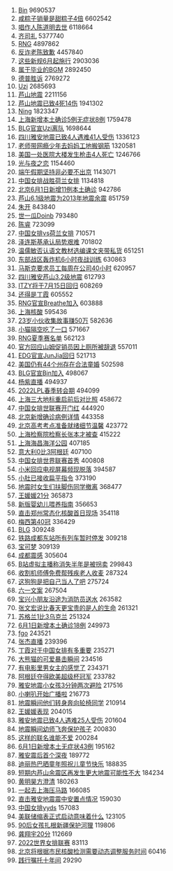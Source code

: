 1. [Bin](https://s.weibo.com//weibo?q=Bin&Refer=top) 9690537
2. [咸粽子销量是甜粽子4倍](https://s.weibo.com//weibo?q=%23%E5%92%B8%E7%B2%BD%E5%AD%90%E9%94%80%E9%87%8F%E6%98%AF%E7%94%9C%E7%B2%BD%E5%AD%904%E5%80%8D%23&Refer=top) 6602542
3. [唱作人陈道明去世](https://s.weibo.com//weibo?q=%23%E5%94%B1%E4%BD%9C%E4%BA%BA%E9%99%88%E9%81%93%E6%98%8E%E5%8E%BB%E4%B8%96%23&Refer=top) 6118664
4. [齐司礼](https://s.weibo.com//weibo?q=%E9%BD%90%E5%8F%B8%E7%A4%BC&Refer=top) 5377740
5. [RNG](https://s.weibo.com//weibo?q=%23RNG%23&Refer=top) 4897862
6. [反诈老陈致歉](https://s.weibo.com//weibo?q=%23%E5%8F%8D%E8%AF%88%E8%80%81%E9%99%88%E8%87%B4%E6%AD%89%23&Refer=top) 4457840
7. [这些新规6月起施行](https://s.weibo.com//weibo?q=%23%E8%BF%99%E4%BA%9B%E6%96%B0%E8%A7%846%E6%9C%88%E8%B5%B7%E6%96%BD%E8%A1%8C%23&Refer=top) 2903036
8. [属于毕业的BGM](https://s.weibo.com//weibo?q=%23%E5%B1%9E%E4%BA%8E%E6%AF%95%E4%B8%9A%E7%9A%84BGM%23&Refer=top) 2892450
9. [德普胜诉](https://s.weibo.com//weibo?q=%23%E5%BE%B7%E6%99%AE%E8%83%9C%E8%AF%89%23&Refer=top) 2769272
10. [Uzi](https://s.weibo.com//weibo?q=Uzi&Refer=top) 2685693
11. [芦山地震](https://s.weibo.com//weibo?q=%23%E8%8A%A6%E5%B1%B1%E5%9C%B0%E9%9C%87%23&Refer=top) 2211156
12. [芦山地震已致4死14伤](https://s.weibo.com//weibo?q=%23%E8%8A%A6%E5%B1%B1%E5%9C%B0%E9%9C%87%E5%B7%B2%E8%87%B44%E6%AD%BB14%E4%BC%A4%23&Refer=top) 1941302
13. [Ning](https://s.weibo.com//weibo?q=Ning&Refer=top) 1823347
14. [上海新增本土确诊5例无症状8例](https://s.weibo.com//weibo?q=%23%E4%B8%8A%E6%B5%B7%E6%96%B0%E5%A2%9E%E6%9C%AC%E5%9C%9F%E7%A1%AE%E8%AF%8A5%E4%BE%8B%E6%97%A0%E7%97%87%E7%8A%B68%E4%BE%8B%23&Refer=top) 1759478
15. [BLG官宣Uzi离队](https://s.weibo.com//weibo?q=%23BLG%E5%AE%98%E5%AE%A3Uzi%E7%A6%BB%E9%98%9F%23&Refer=top) 1698644
16. [四川雅安地震已致4人遇难41人受伤](https://s.weibo.com//weibo?q=%23%E5%9B%9B%E5%B7%9D%E9%9B%85%E5%AE%89%E5%9C%B0%E9%9C%87%E5%B7%B2%E8%87%B44%E4%BA%BA%E9%81%87%E9%9A%BE41%E4%BA%BA%E5%8F%97%E4%BC%A4%23&Refer=top) 1336123
17. [老师带网瘾少年去妈妈工地搬钢筋](https://s.weibo.com//weibo?q=%23%E8%80%81%E5%B8%88%E5%B8%A6%E7%BD%91%E7%98%BE%E5%B0%91%E5%B9%B4%E5%8E%BB%E5%A6%88%E5%A6%88%E5%B7%A5%E5%9C%B0%E6%90%AC%E9%92%A2%E7%AD%8B%23&Refer=top) 1320581
18. [美国一处医院大楼发生枪击4人死亡](https://s.weibo.com//weibo?q=%23%E7%BE%8E%E5%9B%BD%E4%B8%80%E5%A4%84%E5%8C%BB%E9%99%A2%E5%A4%A7%E6%A5%BC%E5%8F%91%E7%94%9F%E6%9E%AA%E5%87%BB4%E4%BA%BA%E6%AD%BB%E4%BA%A1%23&Refer=top) 1246766
19. [光与夜之恋](https://s.weibo.com//weibo?q=%E5%85%89%E4%B8%8E%E5%A4%9C%E4%B9%8B%E6%81%8B&Refer=top) 1154460
20. [端午假期坚持非必要不出京](https://s.weibo.com//weibo?q=%23%E7%AB%AF%E5%8D%88%E5%81%87%E6%9C%9F%E5%9D%9A%E6%8C%81%E9%9D%9E%E5%BF%85%E8%A6%81%E4%B8%8D%E5%87%BA%E4%BA%AC%23&Refer=top) 1143071
21. [中国女排战胜荷兰女排](https://s.weibo.com//weibo?q=%23%E4%B8%AD%E5%9B%BD%E5%A5%B3%E6%8E%92%E6%88%98%E8%83%9C%E8%8D%B7%E5%85%B0%E5%A5%B3%E6%8E%92%23&Refer=top) 1134818
22. [北京6月1日新增11例本土确诊](https://s.weibo.com//weibo?q=%23%E5%8C%97%E4%BA%AC6%E6%9C%881%E6%97%A5%E6%96%B0%E5%A2%9E11%E4%BE%8B%E6%9C%AC%E5%9C%9F%E7%A1%AE%E8%AF%8A%23&Refer=top) 942786
23. [芦山6.1级地震为2013年地震余震](https://s.weibo.com//weibo?q=%23%E8%8A%A6%E5%B1%B16.1%E7%BA%A7%E5%9C%B0%E9%9C%87%E4%B8%BA2013%E5%B9%B4%E5%9C%B0%E9%9C%87%E4%BD%99%E9%9C%87%23&Refer=top) 851759
24. [朱开](https://s.weibo.com//weibo?q=%E6%9C%B1%E5%BC%80&Refer=top) 843840
25. [世一瓜Doinb](https://s.weibo.com//weibo?q=%23%E4%B8%96%E4%B8%80%E7%93%9CDoinb%23&Refer=top) 793480
26. [陈睿](https://s.weibo.com//weibo?q=%E9%99%88%E7%9D%BF&Refer=top) 723099
27. [中国女排vs荷兰女排](https://s.weibo.com//weibo?q=%23%E4%B8%AD%E5%9B%BD%E5%A5%B3%E6%8E%92vs%E8%8D%B7%E5%85%B0%E5%A5%B3%E6%8E%92%23&Refer=top) 710571
28. [泽连斯基承认局势艰难](https://s.weibo.com//weibo?q=%23%E6%B3%BD%E8%BF%9E%E6%96%AF%E5%9F%BA%E6%89%BF%E8%AE%A4%E5%B1%80%E5%8A%BF%E8%89%B0%E9%9A%BE%23&Refer=top) 701802
29. [温儒敏否认语文教材选编课文夹带私货](https://s.weibo.com//weibo?q=%23%E6%B8%A9%E5%84%92%E6%95%8F%E5%90%A6%E8%AE%A4%E8%AF%AD%E6%96%87%E6%95%99%E6%9D%90%E9%80%89%E7%BC%96%E8%AF%BE%E6%96%87%E5%A4%B9%E5%B8%A6%E7%A7%81%E8%B4%A7%23&Refer=top) 651251
30. [东部战区轰炸机6小时夜战训练](https://s.weibo.com//weibo?q=%23%E4%B8%9C%E9%83%A8%E6%88%98%E5%8C%BA%E8%BD%B0%E7%82%B8%E6%9C%BA6%E5%B0%8F%E6%97%B6%E5%A4%9C%E6%88%98%E8%AE%AD%E7%BB%83%23&Refer=top) 630863
31. [马斯克要求员工每周在公司40小时](https://s.weibo.com//weibo?q=%23%E9%A9%AC%E6%96%AF%E5%85%8B%E8%A6%81%E6%B1%82%E5%91%98%E5%B7%A5%E6%AF%8F%E5%91%A8%E5%9C%A8%E5%85%AC%E5%8F%B840%E5%B0%8F%E6%97%B6%23&Refer=top) 620957
32. [四川雅安芦山3.2级地震](https://s.weibo.com//weibo?q=%23%E5%9B%9B%E5%B7%9D%E9%9B%85%E5%AE%89%E8%8A%A6%E5%B1%B13.2%E7%BA%A7%E5%9C%B0%E9%9C%87%23&Refer=top) 612793
33. [ITZY将于7月15日回归](https://s.weibo.com//weibo?q=%23ITZY%E5%B0%86%E4%BA%8E7%E6%9C%8815%E6%97%A5%E5%9B%9E%E5%BD%92%23&Refer=top) 608269
34. [还得是丁霞](https://s.weibo.com//weibo?q=%23%E8%BF%98%E5%BE%97%E6%98%AF%E4%B8%81%E9%9C%9E%23&Refer=top) 605552
35. [RNG官宣Breathe加入](https://s.weibo.com//weibo?q=%23RNG%E5%AE%98%E5%AE%A3Breathe%E5%8A%A0%E5%85%A5%23&Refer=top) 603888
36. [上海核酸](https://s.weibo.com//weibo?q=%23%E4%B8%8A%E6%B5%B7%E6%A0%B8%E9%85%B8%23&Refer=top) 595436
37. [23岁小伙收集故事赚50万](https://s.weibo.com//weibo?q=%2323%E5%B2%81%E5%B0%8F%E4%BC%99%E6%94%B6%E9%9B%86%E6%95%85%E4%BA%8B%E8%B5%9A50%E4%B8%87%23&Refer=top) 582636
38. [小猫隔空吃了一口](https://s.weibo.com//weibo?q=%23%E5%B0%8F%E7%8C%AB%E9%9A%94%E7%A9%BA%E5%90%83%E4%BA%86%E4%B8%80%E5%8F%A3%23&Refer=top) 571667
39. [RNG夏季赛名单](https://s.weibo.com//weibo?q=RNG%E5%A4%8F%E5%AD%A3%E8%B5%9B%E5%90%8D%E5%8D%95&Refer=top) 562123
40. [官方回应山姆促销员因上厕所被辞退](https://s.weibo.com//weibo?q=%23%E5%AE%98%E6%96%B9%E5%9B%9E%E5%BA%94%E5%B1%B1%E5%A7%86%E4%BF%83%E9%94%80%E5%91%98%E5%9B%A0%E4%B8%8A%E5%8E%95%E6%89%80%E8%A2%AB%E8%BE%9E%E9%80%80%23&Refer=top) 557011
41. [EDG官宣JunJia回归](https://s.weibo.com//weibo?q=%23EDG%E5%AE%98%E5%AE%A3JunJia%E5%9B%9E%E5%BD%92%23&Refer=top) 521713
42. [美国仍有44个州存在合法童婚](https://s.weibo.com//weibo?q=%23%E7%BE%8E%E5%9B%BD%E4%BB%8D%E6%9C%8944%E4%B8%AA%E5%B7%9E%E5%AD%98%E5%9C%A8%E5%90%88%E6%B3%95%E7%AB%A5%E5%A9%9A%23&Refer=top) 502598
43. [BLG官宣Bin加入](https://s.weibo.com//weibo?q=%23BLG%E5%AE%98%E5%AE%A3Bin%E5%8A%A0%E5%85%A5%23&Refer=top) 498067
44. [杨紫直播](https://s.weibo.com//weibo?q=%E6%9D%A8%E7%B4%AB%E7%9B%B4%E6%92%AD&Refer=top) 494937
45. [2022LPL春季转会期](https://s.weibo.com//weibo?q=%232022LPL%E6%98%A5%E5%AD%A3%E8%BD%AC%E4%BC%9A%E6%9C%9F%23&Refer=top) 494099
46. [上海三大地标重启前后对比照](https://s.weibo.com//weibo?q=%E4%B8%8A%E6%B5%B7%E4%B8%89%E5%A4%A7%E5%9C%B0%E6%A0%87%E9%87%8D%E5%90%AF%E5%89%8D%E5%90%8E%E5%AF%B9%E6%AF%94%E7%85%A7&Refer=top) 458672
47. [中国女排世联赛开门红](https://s.weibo.com//weibo?q=%23%E4%B8%AD%E5%9B%BD%E5%A5%B3%E6%8E%92%E4%B8%96%E8%81%94%E8%B5%9B%E5%BC%80%E9%97%A8%E7%BA%A2%23&Refer=top) 444920
48. [北京新增确诊病例详情](https://s.weibo.com//weibo?q=%23%E5%8C%97%E4%BA%AC%E6%96%B0%E5%A2%9E%E7%A1%AE%E8%AF%8A%E7%97%85%E4%BE%8B%E8%AF%A6%E6%83%85%23&Refer=top) 443358
49. [北京高考考点准备就绪细节温馨](https://s.weibo.com//weibo?q=%23%E5%8C%97%E4%BA%AC%E9%AB%98%E8%80%83%E8%80%83%E7%82%B9%E5%87%86%E5%A4%87%E5%B0%B1%E7%BB%AA%E7%BB%86%E8%8A%82%E6%B8%A9%E9%A6%A8%23&Refer=top) 423772
50. [上海检察院检察长张本才被查](https://s.weibo.com//weibo?q=%23%E4%B8%8A%E6%B5%B7%E6%A3%80%E5%AF%9F%E9%99%A2%E6%A3%80%E5%AF%9F%E9%95%BF%E5%BC%A0%E6%9C%AC%E6%89%8D%E8%A2%AB%E6%9F%A5%23&Refer=top) 415222
51. [上海海昌海洋公园](https://s.weibo.com//weibo?q=%23%E4%B8%8A%E6%B5%B7%E6%B5%B7%E6%98%8C%E6%B5%B7%E6%B4%8B%E5%85%AC%E5%9B%AD%23&Refer=top) 407185
52. [意大利0比3阿根廷](https://s.weibo.com//weibo?q=%23%E6%84%8F%E5%A4%A7%E5%88%A90%E6%AF%943%E9%98%BF%E6%A0%B9%E5%BB%B7%23&Refer=top) 407100
53. [中国女排世界联赛首秀](https://s.weibo.com//weibo?q=%23%E4%B8%AD%E5%9B%BD%E5%A5%B3%E6%8E%92%E4%B8%96%E7%95%8C%E8%81%94%E8%B5%9B%E9%A6%96%E7%A7%80%23&Refer=top) 400808
54. [小米回应电视屏幕频现脱落](https://s.weibo.com//weibo?q=%23%E5%B0%8F%E7%B1%B3%E5%9B%9E%E5%BA%94%E7%94%B5%E8%A7%86%E5%B1%8F%E5%B9%95%E9%A2%91%E7%8E%B0%E8%84%B1%E8%90%BD%23&Refer=top) 394587
55. [小肚已接收扁平指令](https://s.weibo.com//weibo?q=%23%E5%B0%8F%E8%82%9A%E5%B7%B2%E6%8E%A5%E6%94%B6%E6%89%81%E5%B9%B3%E6%8C%87%E4%BB%A4%23&Refer=top) 373190
56. [地震时女生们扶脚伤同学撤离](https://s.weibo.com//weibo?q=%23%E5%9C%B0%E9%9C%87%E6%97%B6%E5%A5%B3%E7%94%9F%E4%BB%AC%E6%89%B6%E8%84%9A%E4%BC%A4%E5%90%8C%E5%AD%A6%E6%92%A4%E7%A6%BB%23&Refer=top) 368477
57. [王媛媛21分](https://s.weibo.com//weibo?q=%23%E7%8E%8B%E5%AA%9B%E5%AA%9B21%E5%88%86%23&Refer=top) 365873
58. [新版婴幼儿喂养指南](https://s.weibo.com//weibo?q=%23%E6%96%B0%E7%89%88%E5%A9%B4%E5%B9%BC%E5%84%BF%E5%96%82%E5%85%BB%E6%8C%87%E5%8D%97%23&Refer=top) 356653
59. [直击郑州常态化核酸首日现场](https://s.weibo.com//weibo?q=%23%E7%9B%B4%E5%87%BB%E9%83%91%E5%B7%9E%E5%B8%B8%E6%80%81%E5%8C%96%E6%A0%B8%E9%85%B8%E9%A6%96%E6%97%A5%E7%8E%B0%E5%9C%BA%23&Refer=top) 354118
60. [梅西第40冠](https://s.weibo.com//weibo?q=%23%E6%A2%85%E8%A5%BF%E7%AC%AC40%E5%86%A0%23&Refer=top) 336429
61. [BLG](https://s.weibo.com//weibo?q=BLG&Refer=top) 309248
62. [铁路成都东站所有列车暂时停发](https://s.weibo.com//weibo?q=%23%E9%93%81%E8%B7%AF%E6%88%90%E9%83%BD%E4%B8%9C%E7%AB%99%E6%89%80%E6%9C%89%E5%88%97%E8%BD%A6%E6%9A%82%E6%97%B6%E5%81%9C%E5%8F%91%23&Refer=top) 309218
63. [宝可梦](https://s.weibo.com//weibo?q=%E5%AE%9D%E5%8F%AF%E6%A2%A6&Refer=top) 309139
64. [成都震感](https://s.weibo.com//weibo?q=%23%E6%88%90%E9%83%BD%E9%9C%87%E6%84%9F%23&Refer=top) 305604
65. [B站虚拟主播称消失半年是被拐卖](https://s.weibo.com//weibo?q=%23B%E7%AB%99%E8%99%9A%E6%8B%9F%E4%B8%BB%E6%92%AD%E7%A7%B0%E6%B6%88%E5%A4%B1%E5%8D%8A%E5%B9%B4%E6%98%AF%E8%A2%AB%E6%8B%90%E5%8D%96%23&Refer=top) 299843
66. [收割机师傅免费帮残疾老人收麦](https://s.weibo.com//weibo?q=%23%E6%94%B6%E5%89%B2%E6%9C%BA%E5%B8%88%E5%82%85%E5%85%8D%E8%B4%B9%E5%B8%AE%E6%AE%8B%E7%96%BE%E8%80%81%E4%BA%BA%E6%94%B6%E9%BA%A6%23&Refer=top) 287324
67. [这狗狗是把自己当人了吧](https://s.weibo.com//weibo?q=%23%E8%BF%99%E7%8B%97%E7%8B%97%E6%98%AF%E6%8A%8A%E8%87%AA%E5%B7%B1%E5%BD%93%E4%BA%BA%E4%BA%86%E5%90%A7%23&Refer=top) 275724
68. [六一文案](https://s.weibo.com//weibo?q=%23%E5%85%AD%E4%B8%80%E6%96%87%E6%A1%88%23&Refer=top) 267504
69. [宝兴小朋友沿途为消防员送水](https://s.weibo.com//weibo?q=%23%E5%AE%9D%E5%85%B4%E5%B0%8F%E6%9C%8B%E5%8F%8B%E6%B2%BF%E9%80%94%E4%B8%BA%E6%B6%88%E9%98%B2%E5%91%98%E9%80%81%E6%B0%B4%23&Refer=top) 263582
70. [张文宏说比春天更宝贵的是人的生命](https://s.weibo.com//weibo?q=%23%E5%BC%A0%E6%96%87%E5%AE%8F%E8%AF%B4%E6%AF%94%E6%98%A5%E5%A4%A9%E6%9B%B4%E5%AE%9D%E8%B4%B5%E7%9A%84%E6%98%AF%E4%BA%BA%E7%9A%84%E7%94%9F%E5%91%BD%23&Refer=top) 261321
71. [苏格兰1比3乌克兰](https://s.weibo.com//weibo?q=%E8%8B%8F%E6%A0%BC%E5%85%B01%E6%AF%943%E4%B9%8C%E5%85%8B%E5%85%B0&Refer=top) 251324
72. [6月1日新增本土确诊18例](https://s.weibo.com//weibo?q=%236%E6%9C%881%E6%97%A5%E6%96%B0%E5%A2%9E%E6%9C%AC%E5%9C%9F%E7%A1%AE%E8%AF%8A18%E4%BE%8B%23&Refer=top) 249973
73. [fgo](https://s.weibo.com//weibo?q=fgo&Refer=top) 243521
74. [张杰直播](https://s.weibo.com//weibo?q=%23%E5%BC%A0%E6%9D%B0%E7%9B%B4%E6%92%AD%23&Refer=top) 239396
75. [丁霞对于中国女排有多重要](https://s.weibo.com//weibo?q=%23%E4%B8%81%E9%9C%9E%E5%AF%B9%E4%BA%8E%E4%B8%AD%E5%9B%BD%E5%A5%B3%E6%8E%92%E6%9C%89%E5%A4%9A%E9%87%8D%E8%A6%81%23&Refer=top) 235271
76. [大熊猫的可爱暴击瞬间](https://s.weibo.com//weibo?q=%23%E5%A4%A7%E7%86%8A%E7%8C%AB%E7%9A%84%E5%8F%AF%E7%88%B1%E6%9A%B4%E5%87%BB%E7%9E%AC%E9%97%B4%23&Refer=top) 234516
77. [有电影里男女主的感觉了](https://s.weibo.com//weibo?q=%23%E6%9C%89%E7%94%B5%E5%BD%B1%E9%87%8C%E7%94%B7%E5%A5%B3%E4%B8%BB%E7%9A%84%E6%84%9F%E8%A7%89%E4%BA%86%23&Refer=top) 234371
78. [阿根廷夺得欧美超级杯冠军](https://s.weibo.com//weibo?q=%23%E9%98%BF%E6%A0%B9%E5%BB%B7%E5%A4%BA%E5%BE%97%E6%AC%A7%E7%BE%8E%E8%B6%85%E7%BA%A7%E6%9D%AF%E5%86%A0%E5%86%9B%23&Refer=top) 233782
79. [雅安地震小女孩3分钟两次避险](https://s.weibo.com//weibo?q=%23%E9%9B%85%E5%AE%89%E5%9C%B0%E9%9C%87%E5%B0%8F%E5%A5%B3%E5%AD%A93%E5%88%86%E9%92%9F%E4%B8%A4%E6%AC%A1%E9%81%BF%E9%99%A9%23&Refer=top) 217516
80. [小喇叭开始广播啦](https://s.weibo.com//weibo?q=%23%E5%B0%8F%E5%96%87%E5%8F%AD%E5%BC%80%E5%A7%8B%E5%B9%BF%E6%92%AD%E5%95%A6%23&Refer=top) 216773
81. [地震瞬间他们转身奔向轮椅同学](https://s.weibo.com//weibo?q=%23%E5%9C%B0%E9%9C%87%E7%9E%AC%E9%97%B4%E4%BB%96%E4%BB%AC%E8%BD%AC%E8%BA%AB%E5%A5%94%E5%90%91%E8%BD%AE%E6%A4%85%E5%90%8C%E5%AD%A6%23&Refer=top) 210914
82. [王媛媛表现](https://s.weibo.com//weibo?q=%E7%8E%8B%E5%AA%9B%E5%AA%9B%E8%A1%A8%E7%8E%B0&Refer=top) 204015
83. [雅安地震已致4人遇难25人受伤](https://s.weibo.com//weibo?q=%23%E9%9B%85%E5%AE%89%E5%9C%B0%E9%9C%87%E5%B7%B2%E8%87%B44%E4%BA%BA%E9%81%87%E9%9A%BE25%E4%BA%BA%E5%8F%97%E4%BC%A4%23&Refer=top) 201604
84. [地震瞬间幼师飞奔保护孩子](https://s.weibo.com//weibo?q=%23%E5%9C%B0%E9%9C%87%E7%9E%AC%E9%97%B4%E5%B9%BC%E5%B8%88%E9%A3%9E%E5%A5%94%E4%BF%9D%E6%8A%A4%E5%AD%A9%E5%AD%90%23&Refer=top) 200830
85. [这样的联名谁能不爱](https://s.weibo.com//weibo?q=%E8%BF%99%E6%A0%B7%E7%9A%84%E8%81%94%E5%90%8D%E8%B0%81%E8%83%BD%E4%B8%8D%E7%88%B1&Refer=top) 200284
86. [6月1日新增本土无症状43例](https://s.weibo.com//weibo?q=%236%E6%9C%881%E6%97%A5%E6%96%B0%E5%A2%9E%E6%9C%AC%E5%9C%9F%E6%97%A0%E7%97%87%E7%8A%B643%E4%BE%8B%23&Refer=top) 195162
87. [雅安震后首个深夜](https://s.weibo.com//weibo?q=%23%E9%9B%85%E5%AE%89%E9%9C%87%E5%90%8E%E9%A6%96%E4%B8%AA%E6%B7%B1%E5%A4%9C%23&Refer=top) 189772
88. [迪丽热巴晒童年照祝儿童节快乐](https://s.weibo.com//weibo?q=%23%E8%BF%AA%E4%B8%BD%E7%83%AD%E5%B7%B4%E6%99%92%E7%AB%A5%E5%B9%B4%E7%85%A7%E7%A5%9D%E5%84%BF%E7%AB%A5%E8%8A%82%E5%BF%AB%E4%B9%90%23&Refer=top) 188835
89. [短期内芦山余震区再发生更大地震可能性不大](https://s.weibo.com//weibo?q=%23%E7%9F%AD%E6%9C%9F%E5%86%85%E8%8A%A6%E5%B1%B1%E4%BD%99%E9%9C%87%E5%8C%BA%E5%86%8D%E5%8F%91%E7%94%9F%E6%9B%B4%E5%A4%A7%E5%9C%B0%E9%9C%87%E5%8F%AF%E8%83%BD%E6%80%A7%E4%B8%8D%E5%A4%A7%23&Refer=top) 184234
90. [黄明昊方澄清](https://s.weibo.com//weibo?q=%23%E9%BB%84%E6%98%8E%E6%98%8A%E6%96%B9%E6%BE%84%E6%B8%85%23&Refer=top) 180263
91. [一起去上海压马路](https://s.weibo.com//weibo?q=%23%E4%B8%80%E8%B5%B7%E5%8E%BB%E4%B8%8A%E6%B5%B7%E5%8E%8B%E9%A9%AC%E8%B7%AF%23&Refer=top) 166085
92. [直击雅安地震震中安置点情况](https://s.weibo.com//weibo?q=%23%E7%9B%B4%E5%87%BB%E9%9B%85%E5%AE%89%E5%9C%B0%E9%9C%87%E9%9C%87%E4%B8%AD%E5%AE%89%E7%BD%AE%E7%82%B9%E6%83%85%E5%86%B5%23&Refer=top) 159030
93. [中国女排yyds](https://s.weibo.com//weibo?q=%23%E4%B8%AD%E5%9B%BD%E5%A5%B3%E6%8E%92yyds%23&Refer=top) 157083
94. [美联储缩表正式启动意味着什么](https://s.weibo.com//weibo?q=%23%E7%BE%8E%E8%81%94%E5%82%A8%E7%BC%A9%E8%A1%A8%E6%AD%A3%E5%BC%8F%E5%90%AF%E5%8A%A8%E6%84%8F%E5%91%B3%E7%9D%80%E4%BB%80%E4%B9%88%23&Refer=top) 123105
95. [90后女孩扎根新疆保护河狸](https://s.weibo.com//weibo?q=%2390%E5%90%8E%E5%A5%B3%E5%AD%A9%E6%89%8E%E6%A0%B9%E6%96%B0%E7%96%86%E4%BF%9D%E6%8A%A4%E6%B2%B3%E7%8B%B8%23&Refer=top) 119806
96. [龚翔宇20分](https://s.weibo.com//weibo?q=%E9%BE%9A%E7%BF%94%E5%AE%8720%E5%88%86&Refer=top) 112669
97. [2022世界女排联赛](https://s.weibo.com//weibo?q=%232022%E4%B8%96%E7%95%8C%E5%A5%B3%E6%8E%92%E8%81%94%E8%B5%9B%23&Refer=top) 83113
98. [北京将根据市民核酸检测需要动态调整服务时间](https://s.weibo.com//weibo?q=%23%E5%8C%97%E4%BA%AC%E5%B0%86%E6%A0%B9%E6%8D%AE%E5%B8%82%E6%B0%91%E6%A0%B8%E9%85%B8%E6%A3%80%E6%B5%8B%E9%9C%80%E8%A6%81%E5%8A%A8%E6%80%81%E8%B0%83%E6%95%B4%E6%9C%8D%E5%8A%A1%E6%97%B6%E9%97%B4%23&Refer=top) 60416
99. [践行嘱托十年间](https://s.weibo.com//weibo?q=%23%E8%B7%B5%E8%A1%8C%E5%98%B1%E6%89%98%E5%8D%81%E5%B9%B4%E9%97%B4%23&Refer=top) 29290
